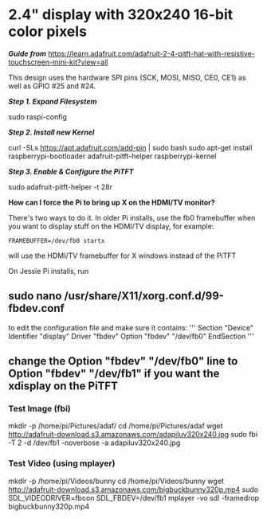 # 2.4" display with 320x240 16-bit color pixels

***Guide from***
  https://learn.adafruit.com/adafruit-2-4-pitft-hat-with-resistive-touchscreen-mini-kit?view=all

This design uses the hardware SPI pins (SCK, MOSI, MISO, CE0, CE1) as well as GPIO #25 and #24.

***Step 1. Expand Filesystem***

  sudo raspi-config

***Step 2. Install new Kernel***

  curl -SLs https://apt.adafruit.com/add-pin | sudo bash
  sudo apt-get install raspberrypi-bootloader adafruit-pitft-helper raspberrypi-kernel

***Step 3. Enable & Configure the PiTFT***

  sudo adafruit-pitft-helper -t 28r



**How can I force the Pi to bring up X on the HDMI/TV monitor?**

There's two ways to do it. In older Pi installs, use the fb0 framebuffer when you want to display stuff on the HDMI/TV display, for example:

  `FRAMEBUFFER=/dev/fb0 startx`
  
will use the HDMI/TV framebuffer for X windows instead of the PiTFT

On Jessie Pi installs, run
## sudo nano /usr/share/X11/xorg.conf.d/99-fbdev.conf
to edit the configuration file and make sure it contains:
'''
Section "Device"
  Identifier "display"
  Driver "fbdev"
  Option "fbdev" "/dev/fb0"
EndSection
'''
## change the Option "fbdev" "/dev/fb0" line to Option "fbdev" "/dev/fb1" if you want the xdisplay on the PiTFT

### Test Image (fbi)
mkdir -p /home/pi/Pictures/adaf/
cd /home/pi/Pictures/adaf
wget http://adafruit-download.s3.amazonaws.com/adapiluv320x240.jpg
sudo fbi -T 2 -d /dev/fb1 -noverbose -a adapiluv320x240.jpg

### Test Video (using mplayer)
mkdir -p /home/pi/Videos/bunny
cd /home/pi/Videos/bunny
wget http://adafruit-download.s3.amazonaws.com/bigbuckbunny320p.mp4
sudo SDL_VIDEODRIVER=fbcon SDL_FBDEV=/dev/fb1 mplayer -vo sdl -framedrop bigbuckbunny320p.mp4